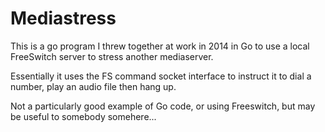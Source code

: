 # Mediastress

This is a go program I threw together at work in 2014 in Go to use a local FreeSwitch server to stress another mediaserver.

Essentially it uses the FS command socket interface to instruct it to dial a number, play an audio file then hang up.

Not a particularly good example of Go code, or using Freeswitch, but may be useful to somebody somehere...